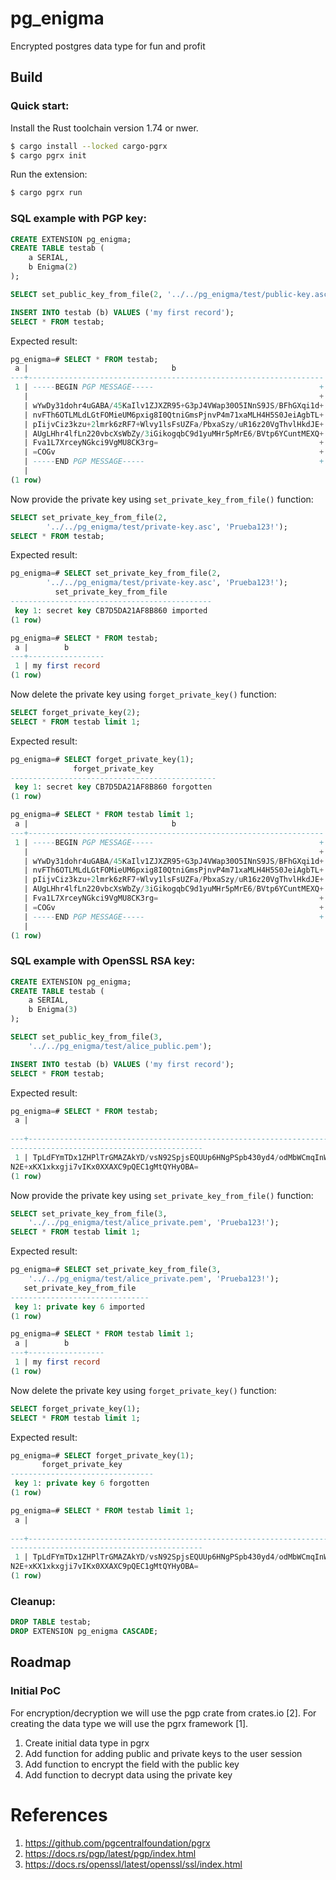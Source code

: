 # pg_enigma

Encrypted postgres data type for fun and profit

## Build

### Quick start:

Install the Rust toolchain version 1.74 or nwer.

```bash
$ cargo install --locked cargo-pgrx
$ cargo pgrx init
```


Run the extension:

```bash
$ cargo pgrx run
```

### SQL example with PGP key:

```sql
CREATE EXTENSION pg_enigma;
CREATE TABLE testab (
    a SERIAL, 
    b Enigma(2)
);

SELECT set_public_key_from_file(2, '../../pg_enigma/test/public-key.asc'); 

INSERT INTO testab (b) VALUES ('my first record');
SELECT * FROM testab;
```

Expected result: 

```sql
pg_enigma=# SELECT * FROM testab;
 a |                                b                                 
---+------------------------------------------------------------------
 1 | -----BEGIN PGP MESSAGE-----                                     +
   |                                                                 +
   | wYwDy31dohr4uGABA/45KaIlv1ZJXZR95+G3pJ4VWap30O5INnS9JS/BFhGXqi1d+
   | nvFTh6OTLMLdLGtFOMieUM6pxig8I0QtniGmsPjnvP4m71xaMLH4H5S0JeiAgbTL+
   | pIijvCiz3kzu+2lmrk6zRF7+Wlvy1lsFsUZFa/PbxaSzy/uR16z20VgThvlHkdJE+
   | AUgLHhr4lfLn220vbcXsWbZy/3iGikogqbC9d1yuMHr5pMrE6/BVtp6YCuntMEXQ+
   | Fva1L7XrceyNGkci9VgMU8CK3rg=                                    +
   | =COGv                                                           +
   | -----END PGP MESSAGE-----                                       +
   | 
(1 row)
```

Now provide the private key using `set_private_key_from_file()` function:

```sql
SELECT set_private_key_from_file(2, 
        '../../pg_enigma/test/private-key.asc', 'Prueba123!');
SELECT * FROM testab;
```

Expected result:

```sql
pg_enigma=# SELECT set_private_key_from_file(2, 
        '../../pg_enigma/test/private-key.asc', 'Prueba123!');
          set_private_key_from_file          
---------------------------------------------
 key 1: secret key CB7D5DA21AF8B860 imported
(1 row)

pg_enigma=# SELECT * FROM testab;
 a |        b        
---+-----------------
 1 | my first record
(1 row)
```


Now delete the private key using `forget_private_key()` function:

```sql
SELECT forget_private_key(2);
SELECT * FROM testab limit 1;
```
Expected result: 

```sql
pg_enigma=# SELECT forget_private_key(1);
              forget_private_key              
----------------------------------------------
 key 1: secret key CB7D5DA21AF8B860 forgotten
(1 row)

pg_enigma=# SELECT * FROM testab limit 1;
 a |                                b                                 
---+------------------------------------------------------------------
 1 | -----BEGIN PGP MESSAGE-----                                     +
   |                                                                 +
   | wYwDy31dohr4uGABA/45KaIlv1ZJXZR95+G3pJ4VWap30O5INnS9JS/BFhGXqi1d+
   | nvFTh6OTLMLdLGtFOMieUM6pxig8I0QtniGmsPjnvP4m71xaMLH4H5S0JeiAgbTL+
   | pIijvCiz3kzu+2lmrk6zRF7+Wlvy1lsFsUZFa/PbxaSzy/uR16z20VgThvlHkdJE+
   | AUgLHhr4lfLn220vbcXsWbZy/3iGikogqbC9d1yuMHr5pMrE6/BVtp6YCuntMEXQ+
   | Fva1L7XrceyNGkci9VgMU8CK3rg=                                    +
   | =COGv                                                           +
   | -----END PGP MESSAGE-----                                       +
   | 
(1 row)
```
### SQL example with OpenSSL RSA key:

```sql
CREATE EXTENSION pg_enigma;
CREATE TABLE testab (
    a SERIAL, 
    b Enigma(3)
);

SELECT set_public_key_from_file(3, 
    '../../pg_enigma/test/alice_public.pem'); 

INSERT INTO testab (b) VALUES ('my first record');
SELECT * FROM testab;
```

Expected result: 

```sql
pg_enigma=# SELECT * FROM testab;
 a |                                                                                      b                                            
                                           
---+-----------------------------------------------------------------------------------------------------------------------------------
-------------------------------------------
 1 | TpLdFYmTDx1ZHPlTrGMAZAkYD/vsN92SpjsEQUUp6HNgPSpb430yd4/odMbWCmqInWnyE7po5uUEp5O6h2/+uqne8OZPChUt7erb8MshnkhKdUa50yIDrcy0KcJ8tglrND
N2E+xKX1xkxgji7vIKx0XXAXC9pQEC1gMtQYHyOBA=
(1 row)
```

Now provide the private key using `set_private_key_from_file()` function:

```sql
SELECT set_private_key_from_file(3, 
    '../../pg_enigma/test/alice_private.pem', 'Prueba123!');
SELECT * FROM testab limit 1;
```

Expected result:

```sql
pg_enigma=# SELECT set_private_key_from_file(3, 
    '../../pg_enigma/test/alice_private.pem', 'Prueba123!');
   set_private_key_from_file   
-------------------------------
 key 1: private key 6 imported
(1 row)

pg_enigma=# SELECT * FROM testab limit 1;
 a |        b        
---+-----------------
 1 | my first record
(1 row)
```


Now delete the private key using `forget_private_key()` function:

```sql
SELECT forget_private_key(1);
SELECT * FROM testab limit 1;
```
Expected result: 

```sql
pg_enigma=# SELECT forget_private_key(1);
       forget_private_key       
--------------------------------
 key 1: private key 6 forgotten
(1 row)

pg_enigma=# SELECT * FROM testab limit 1;
 a |                                                                                      b                                            
                                           
---+-----------------------------------------------------------------------------------------------------------------------------------
-------------------------------------------
 1 | TpLdFYmTDx1ZHPlTrGMAZAkYD/vsN92SpjsEQUUp6HNgPSpb430yd4/odMbWCmqInWnyE7po5uUEp5O6h2/+uqne8OZPChUt7erb8MshnkhKdUa50yIDrcy0KcJ8tglrND
N2E+xKX1xkxgji7vIKx0XXAXC9pQEC1gMtQYHyOBA=
(1 row)

```


### Cleanup:
```sql
DROP TABLE testab;
DROP EXTENSION pg_enigma CASCADE;
```

## Roadmap

### Initial PoC

For encryption/decryption we will use the pgp crate from crates.io [2].
For creating the data type we will use the pgrx framework [1].

1. Create initial data type in pgrx
2. Add function for adding public and private keys to the user session
3. Add function to encrypt the field with the public key
4. Add function to decrypt data using the private key


# References

1. https://github.com/pgcentralfoundation/pgrx
2. https://docs.rs/pgp/latest/pgp/index.html
3. https://docs.rs/openssl/latest/openssl/ssl/index.html
